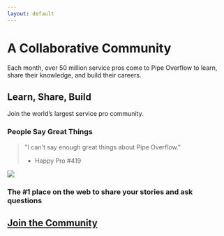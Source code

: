```yaml
---
layout: default
---
```

# [](#header-1)A Collaborative Community

Each month, over 50 million service pros come to Pipe Overflow to learn, share their knowledge, and build their careers.

## [](#header-2)Learn, Share, Build

Join the world’s largest service pro community.


### [](#header-3)People Say Great Things

> "I can't say enough great things about Pipe Overflow."
>
> - Happy Pro #419

![](http://www.plumberrockville.net/wp-content/uploads/2016/02/plumber-rockville.jpg)


### The #1 place on the web to share your stories and ask questions


## [Join the Community](/sign-up)
